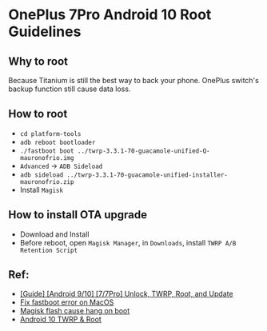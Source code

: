 # OnePlus 7Pro Android 10 Root Guidelines

## Why to root

Because Titanium is still the best way to back your phone. OnePlus switch's backup function still cause data loss. 

## How to root

* `cd platform-tools`
* `adb reboot bootloader`
* `./fastboot boot ../twrp-3.3.1-70-guacamole-unified-Q-mauronofrio.img`
* `Advanced` -> `ADB Sideload`
* `adb sideload ../twrp-3.3.1-70-guacamole-unified-installer-mauronofrio.zip`
* Install `Magisk`

## How to install OTA upgrade

* Download and Install
* Before reboot, open `Magisk Manager`, in `Downloads`, install `TWRP A/B Retention Script`

## Ref:

* [[Guide] [Android 9/10] [7/7Pro] Unlock, TWRP, Root, and Update](https://forum.xda-developers.com/oneplus-7-pro/how-to/guide-bootloader-unlock-twrp-install-t3940368)
* [Fix fastboot error on MacOS](https://juzhax.com/2019/05/error-couldnt-create-a-device-interface-iterator-e00002bd/)
* [Magisk flash cause hang on boot](https://www.oneplusbbs.com/forum.php?mod=viewthread&tid=4405118)
* [Android 10 TWRP & Root](https://www.oneplusbbs.com/thread-4968944-1.html)
